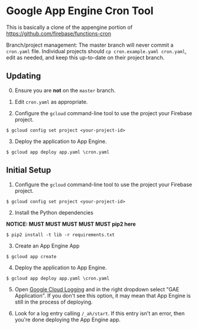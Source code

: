 Google App Engine Cron Tool
===========================

This is basically a clone of the appengine portion of
https://github.com/firebase/functions-cron

Branch/project management: The master branch will never commit a `cron.yaml` file.
Individual projects should `cp cron.example.yaml cron.yaml`, edit as needed, and
keep this up-to-date on their project branch.


Updating
--------

0. Ensure you are **not** on the `master` branch.

1. Edit `cron.yaml` as appropriate.

2. Configure the `gcloud` command-line tool to use the project your Firebase project.
```
$ gcloud config set project <your-project-id>
```

3. Deploy the application to App Engine.
```
$ gcloud app deploy app.yaml \cron.yaml
```


Initial Setup
-------------

1. Configure the `gcloud` command-line tool to use the project your Firebase project.
```
$ gcloud config set project <your-project-id>
```

2. Install the Python dependencies

**NOTICE: MUST MUST MUST MUST MUST pip2 here**

```
$ pip2 install -t lib -r requirements.txt
```

3. Create an App Engine App
```
$ gcloud app create
```

4. Deploy the application to App Engine.
```
$ gcloud app deploy app.yaml \cron.yaml
```

5. Open [Google Cloud Logging](https://console.cloud.google.com/logs/viewer)
and in the right dropdown select "GAE Application". If you don't see this
option, it may mean that App Engine is still in the process of deploying.

6. Look for a log entry calling `/_ah/start`. If this entry isn't an error,
then you're done deploying the App Engine app.
